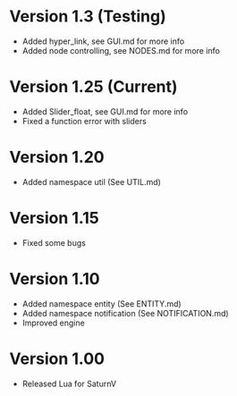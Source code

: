 # Version 1.3 (Testing)
- Added hyper_link, see GUI.md for more info
- Added node controlling, see NODES.md for more info


# Version 1.25 (Current)
- Added Slider_float, see GUI.md for more info
- Fixed a function error with sliders

# Version 1.20
- Added namespace util (See UTIL.md)


# Version 1.15
- Fixed some bugs


# Version 1.10
- Added namespace entity (See ENTITY.md)
- Added namespace notification (See NOTIFICATION.md)
- Improved engine

# Version 1.00
- Released Lua for SaturnV
